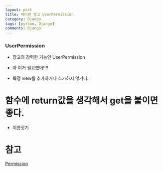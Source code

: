 ```yaml
---
layout: post
title: 파이썬 장고 UserPermission
category: Django
tags: [python, Django]
comments: Django
---
```


### UserPermission

- 장고의 강력한 기능인 UserPermission

- 아 이거 필요했어!!!!

- 특정 view를 추가하거나 추가하지 않거나.

# 함수에 return값을 생각해서 get을 붙이면 좋다.

- 이름짓기

#

# 참고

[Permission](https://docs.djangoproject.com/en/3.1/topics/auth/default/)